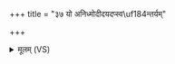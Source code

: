+++
title = "३७ यो अनिध्मोदीदयदप्स्व\uf184न्तर्यम्"

+++
<details><summary>मूलम् (VS)</summary>

यो अ॑नि॒ध्मोदी॒दय॑द॒प्स्व१॒॑न्तर्यं विप्रा॑स॒ ईड॑ते अध्व॒रेषु॑।  
अपां॑ नपा॒न्मधु॑मतीर॒पोदा॒ याभि॒रिन्द्रो॑ वावृ॒धे वी॒र्या᳡वान् ॥
</details>